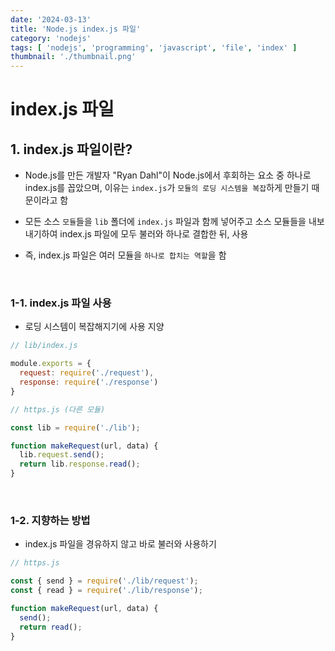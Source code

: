 ```yaml
---
date: '2024-03-13'
title: 'Node.js index.js 파일'
category: 'nodejs'
tags: [ 'nodejs', 'programming', 'javascript', 'file', 'index' ]
thumbnail: './thumbnail.png'
---
```


# index.js 파일

## 1. index.js 파일이란?

- Node.js를 만든 개발자 "Ryan Dahl"이 Node.js에서 후회하는 요소 중 하나로 index.js를 꼽았으며, 이유는 `index.js`가 `모듈의 로딩 시스템을 복잡`하게 만들기 때문이라고 함

- 모든 소스 `모듈`들을 `lib` 폴더에 `index.js` 파일과 함께 넣어주고 소스 모듈들을 내보내기하여 index.js 파일에 모두 불러와 하나로 결합한 뒤, 사용
- 즉, index.js 파일은 여러 모듈을 `하나로 합치는 역할`을 함

<br/>

### 1-1. index.js 파일 사용

- 로딩 시스템이 복잡해지기에 사용 지양

```js
// lib/index.js

module.exports = {
  request: require('./request'),
  response: require('./response')
}
```

```js
// https.js (다른 모듈)

const lib = require('./lib');

function makeRequest(url, data) {
  lib.request.send();
  return lib.response.read();
}
```

<br/>

### 1-2. 지향하는 방법

- index.js 파일을 경유하지 않고 바로 불러와 사용하기

```js
// https.js

const { send } = require('./lib/request');
const { read } = require('./lib/response');

function makeRequest(url, data) {
  send();
  return read();
}
```

[//]: # (---)

[//]: # ()

[//]: # (## Source)

[//]: # ()

[//]: # (- [<>]&#40;<>&#41;)

